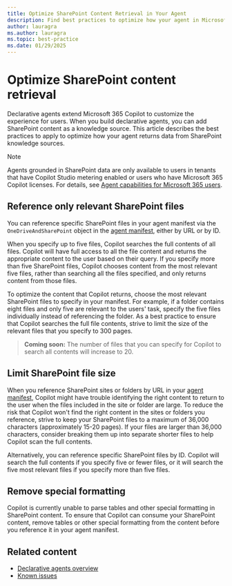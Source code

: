 ```yaml
---
title: Optimize SharePoint Content Retrieval in Your Agent
description: Find best practices to optimize how your agent in Microsoft 365 Copilot retrieves content from SharePoint.
author: lauragra
ms.author: lauragra
ms.topic: best-practice
ms.date: 01/29/2025
---
```


# Optimize SharePoint content retrieval

Declarative agents extend Microsoft 365 Copilot to customize the experience for users. When you build declarative agents, you can add SharePoint content as a knowledge source. This article describes the best practices to apply to optimize how your agent returns data from SharePoint knowledge sources.

> [!NOTE]
> Agents grounded in SharePoint data are only available to users in tenants that have Copilot Studio metering enabled or users who have Microsoft 365 Copilot licenses. For details, see [Agent capabilities for Microsoft 365 users](prerequisites.md#agent-capabilities-for-microsoft-365-users).

## Reference only relevant SharePoint files

You can reference specific SharePoint files in your agent manifest via the `OneDriveAndSharePoint` object in the [agent manifest](declarative-agent-manifest-1.2.md#onedrive-and-sharepoint-object), either by URL or by ID. 

When you specify up to five files, Copilot searches the full contents of all files. Copilot will have full access to all the file content and returns the appropriate content to the user based on their query. If you specify more than five SharePoint files, Copilot chooses content from the most relevant five files, rather than searching all the files specified, and only returns content from those files.

To optimize the content that Copilot returns, choose the most relevant SharePoint files to specify in your manifest. For example, if a folder contains eight files and only five are relevant to the users' task, specify the five files individually instead of referencing the folder. As a best practice to ensure that Copilot searches the full file contents, strive to limit the size of the relevant files that you specify to 300 pages.

> **Coming soon:** The number of files that you can specify for Copilot to search all contents will increase to 20.

## Limit SharePoint file size

When you reference SharePoint sites or folders by URL in your [agent manifest](declarative-agent-manifest-1.2.md#onedrive-and-sharepoint-object), Copilot might have trouble identifying the right content to return to the user when the files included in the site or folder are large. To reduce the risk that Copilot won't find the right content in the sites or folders you reference, strive to keep your SharePoint files to a maximum of 36,000 characters (approximately 15-20 pages). If your files are larger than 36,000 characters, consider breaking them up into separate shorter files to help Copilot scan the full contents.

Alternatively, you can reference specific SharePoint files by ID. Copilot will search the full contents if you specify five or fewer files, or it will search the five most relevant files if you specify more than five files.

## Remove special formatting

Copilot is currently unable to parse tables and other special formatting in SharePoint content. To ensure that Copilot can consume your SharePoint content, remove tables or other special formatting from the content before you reference it in your agent manifest.

## Related content

- [Declarative agents overview](overview-declarative-agent.md)
- [Known issues](known-issues.md)

